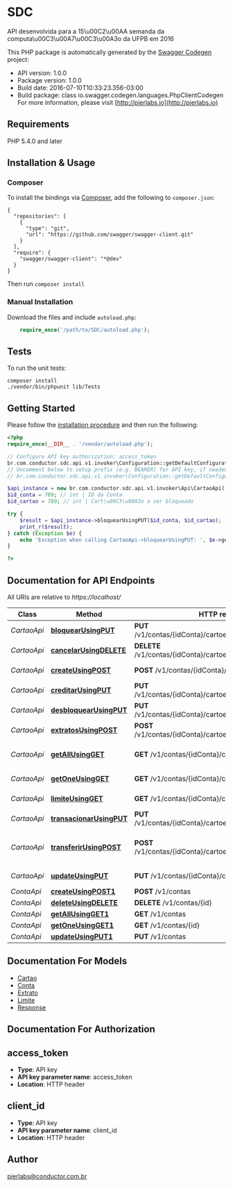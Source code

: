 # SDC
API desenvolvida para a 15\u00C2\u00AA semanda da computa\u00C3\u00A7\u00C3\u00A3o da UFPB em 2016

This PHP package is automatically generated by the [Swagger Codegen](https://github.com/swagger-api/swagger-codegen) project:

- API version: 1.0.0
- Package version: 1.0.0
- Build date: 2016-07-10T10:33:23.356-03:00
- Build package: class io.swagger.codegen.languages.PhpClientCodegen
For more information, please visit [http://pierlabs.io](http://pierlabs.io)

## Requirements

PHP 5.4.0 and later

## Installation & Usage
### Composer

To install the bindings via [Composer](http://getcomposer.org/), add the following to `composer.json`:

```
{
  "repositories": [
    {
      "type": "git",
      "url": "https://github.com/swagger/swagger-client.git"
    }
  ],
  "require": {
    "swagger/swagger-client": "*@dev"
  }
}
```

Then run `composer install`

### Manual Installation

Download the files and include `autoload.php`:

```php
    require_once('/path/to/SDC/autoload.php');
```

## Tests 

To run the unit tests:

```
composer install
./vendor/bin/phpunit lib/Tests
```

## Getting Started

Please follow the [installation procedure](#installation--usage) and then run the following:

```php
<?php
require_once(__DIR__ . '/vendor/autoload.php');

// Configure API key authorization: access_token
br.com.conductor.sdc.api.v1.invoker\Configuration::getDefaultConfiguration()->setApiKey('access_token', 'YOUR_API_KEY');
// Uncomment below to setup prefix (e.g. BEARER) for API key, if needed
// br.com.conductor.sdc.api.v1.invoker\Configuration::getDefaultConfiguration()->setApiKeyPrefix('access_token', 'BEARER');

$api_instance = new br.com.conductor.sdc.api.v1.invoker\Api\CartaoApi();
$id_conta = 789; // int | ID da Conta
$id_cartao = 789; // int | Cart\u00C3\u00A3o a ser bloqueado

try {
    $result = $api_instance->bloquearUsingPUT($id_conta, $id_cartao);
    print_r($result);
} catch (Exception $e) {
    echo 'Exception when calling CartaoApi->bloquearUsingPUT: ', $e->getMessage(), "\n";
}

?>
```

## Documentation for API Endpoints

All URIs are relative to *https://localhost/*

Class | Method | HTTP request | Description
------------ | ------------- | ------------- | -------------
*CartaoApi* | [**bloquearUsingPUT**](docs/CartaoApi.md#bloquearusingput) | **PUT** /v1/contas/{idConta}/cartoes/{idCartao}/bloquear | Bloquear um cart\u00C3\u00A3o.
*CartaoApi* | [**cancelarUsingDELETE**](docs/CartaoApi.md#cancelarusingdelete) | **DELETE** /v1/contas/{idConta}/cartoes/{idCartao}/cancelar | Cancelar um cart\u00C3\u00A3o
*CartaoApi* | [**createUsingPOST**](docs/CartaoApi.md#createusingpost) | **POST** /v1/contas/{idConta}/cartoes | Cria um cart\u00C3\u00A3o
*CartaoApi* | [**creditarUsingPUT**](docs/CartaoApi.md#creditarusingput) | **PUT** /v1/contas/{idConta}/cartoes/{idCartao}/creditar | Creditar dinheiro em um cart\u00C3\u00A3o
*CartaoApi* | [**desbloquearUsingPUT**](docs/CartaoApi.md#desbloquearusingput) | **PUT** /v1/contas/{idConta}/cartoes/{idCartao}/desbloquear | Desbloquear um cart\u00C3\u00A3o.
*CartaoApi* | [**extratosUsingPOST**](docs/CartaoApi.md#extratosusingpost) | **POST** /v1/contas/{idConta}/cartoes/{idCartao}/extratos | Extratos de transa\u00C3\u00A7oes
*CartaoApi* | [**getAllUsingGET**](docs/CartaoApi.md#getallusingget) | **GET** /v1/contas/{idConta}/cartoes | Retona todos os cart\u00C3\u00A3o de uma conta
*CartaoApi* | [**getOneUsingGET**](docs/CartaoApi.md#getoneusingget) | **GET** /v1/contas/{idConta}/cartoes/{idCartao} | Retorna um cart\u00C3\u00A3o
*CartaoApi* | [**limiteUsingGET**](docs/CartaoApi.md#limiteusingget) | **GET** /v1/contas/{idConta}/cartoes/{idCartao}/limite | Retorna o limite do cart\u00C3\u00A3o
*CartaoApi* | [**transacionarUsingPUT**](docs/CartaoApi.md#transacionarusingput) | **PUT** /v1/contas/{idConta}/cartoes/{idCartao}/transacionar | Transacionar valores
*CartaoApi* | [**transferirUsingPOST**](docs/CartaoApi.md#transferirusingpost) | **POST** /v1/contas/{idConta}/cartoes/{idCartao}/transferir | Transferir valores entre dois cart\u00C3\u00B5es distintos
*CartaoApi* | [**updateUsingPUT**](docs/CartaoApi.md#updateusingput) | **PUT** /v1/contas/{idConta}/cartoes | Atualiza um cart\u00C3\u00A3o
*ContaApi* | [**createUsingPOST1**](docs/ContaApi.md#createusingpost1) | **POST** /v1/contas | Cria uma conta
*ContaApi* | [**deleteUsingDELETE**](docs/ContaApi.md#deleteusingdelete) | **DELETE** /v1/contas/{id} | Deleta uma conta
*ContaApi* | [**getAllUsingGET1**](docs/ContaApi.md#getallusingget1) | **GET** /v1/contas | Retorna todas as contas
*ContaApi* | [**getOneUsingGET1**](docs/ContaApi.md#getoneusingget1) | **GET** /v1/contas/{id} | Retorna uma conta
*ContaApi* | [**updateUsingPUT1**](docs/ContaApi.md#updateusingput1) | **PUT** /v1/contas | Atualiza uma conta


## Documentation For Models

 - [Cartao](docs/Cartao.md)
 - [Conta](docs/Conta.md)
 - [Extrato](docs/Extrato.md)
 - [Limite](docs/Limite.md)
 - [Response](docs/Response.md)


## Documentation For Authorization


## access_token

- **Type**: API key 
- **API key parameter name**: access_token
- **Location**: HTTP header

## client_id

- **Type**: API key 
- **API key parameter name**: client_id
- **Location**: HTTP header


## Author

pierlabs@conductor.com.br


